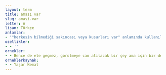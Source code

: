 ```yaml
---
layout: term
title: aması var
slug: amasi-var
letter: A
lisan: Türkçe
anlamlar:
- '"herkesin bilmediği sakıncası veya kusurları var" anlamında kullanılan bir söz'
ozellikler:
- - ''
ornekler:
- - Bence de ele geçmez, görülmeye can atılacak bir şey ama işin bir de aması var…
orneklerkaynak:
- - Yaşar Kemal
---
```

